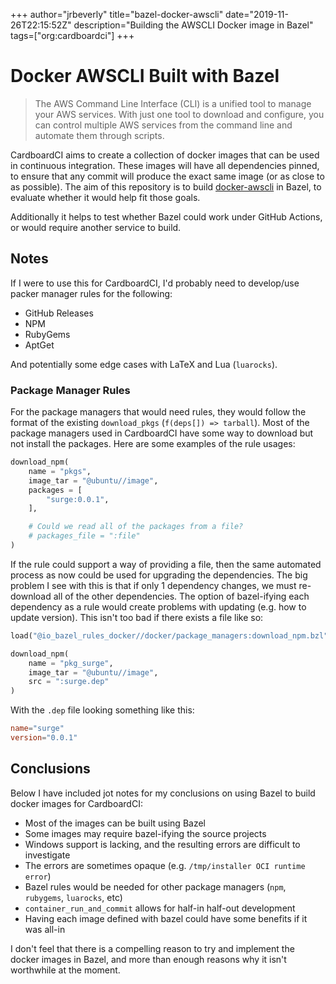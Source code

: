 +++
author="jrbeverly"
title="bazel-docker-awscli"
date="2019-11-26T22:15:52Z"
description="Building the AWSCLI Docker image in Bazel"
tags=["org:cardboardci"]
+++

# Docker AWSCLI Built with Bazel

> The AWS Command Line Interface (CLI) is a unified tool to manage your AWS services. With just one tool to download and configure, you can control multiple AWS services from the command line and automate them through scripts.

CardboardCI aims to create a collection of docker images that can be used in continuous integration. These images will have all dependencies pinned, to ensure that any commit will produce the exact same image (or as close to as possible). The aim of this repository is to build [docker-awscli](https://github.com/cardboardci/docker-awscli) in Bazel, to evaluate whether it would help fit those goals.

Additionally it helps to test whether Bazel could work under GitHub Actions, or would require another service to build.

## Notes

If I were to use this for CardboardCI, I'd probably need to develop/use packer manager rules for the following:

- GitHub Releases
- NPM
- RubyGems
- AptGet

And potentially some edge cases with LaTeX and Lua (`luarocks`).

### Package Manager Rules

For the package managers that would need rules, they would follow the format of the existing `download_pkgs` (`f(deps[]) => tarball`). Most of the package managers used in CardboardCI have some way to download but not install the packages. Here are some examples of the rule usages:

```python
download_npm(
    name = "pkgs",
    image_tar = "@ubuntu//image",
    packages = [
        "surge:0.0.1",
    ],

    # Could we read all of the packages from a file?
    # packages_file = ":file"
)
```

If the rule could support a way of providing a file, then the same automated process as now could be used for upgrading the dependencies. The big problem I see with this is that if only 1 dependency changes, we must re-download all of the other dependencies. The option of bazel-ifying each dependency as a rule would create problems with updating (e.g. how to update version). This isn't too bad if there exists a file like so:

```python
load("@io_bazel_rules_docker//docker/package_managers:download_npm.bzl", "download_npm")

download_npm(
    name = "pkg_surge",
    image_tar = "@ubuntu//image",
    src = ":surge.dep"
)
```

With the `.dep` file looking something like this:

```toml
name="surge"
version="0.0.1"
```

## Conclusions

Below I have included jot notes for my conclusions on using Bazel to build docker images for CardboardCI:

- Most of the images can be built using Bazel
- Some images may require bazel-ifying the source projects
- Windows support is lacking, and the resulting errors are difficult to investigate
- The errors are sometimes opaque (e.g. `/tmp/installer OCI runtime error`)
- Bazel rules would be needed for other package managers (`npm`, `rubygems`, `luarocks`, etc)
- `container_run_and_commit` allows for half-in half-out development
- Having each image defined with bazel could have some benefits if it was all-in

I don't feel that there is a compelling reason to try and implement the docker images in Bazel, and more than enough reasons why it isn't worthwhile at the moment.
